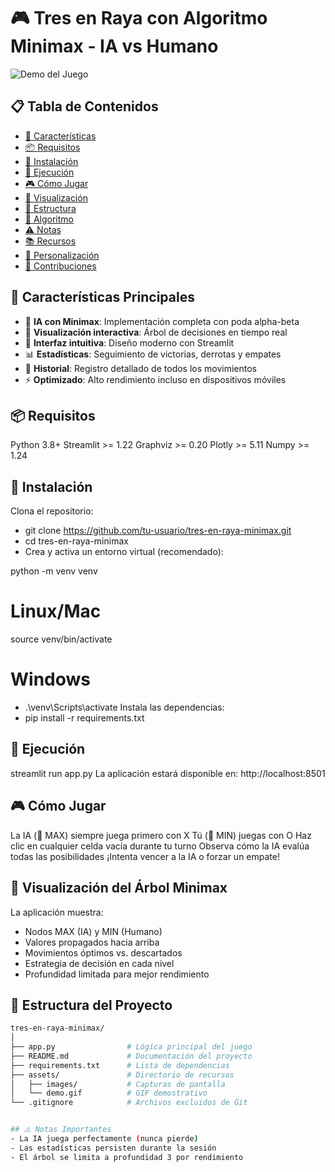 # 🎮 Tres en Raya con Algoritmo Minimax - IA vs Humano

![Demo del Juego](demo.gif)

## 📋 Tabla de Contenidos
- [🚀 Características](#-características-principales)
- [📦 Requisitos](#-requisitos)
- [🔧 Instalación](#-instalación)
- [🏃 Ejecución](#-ejecución)
- [🎮 Cómo Jugar](#-cómo-jugar)
- [🌳 Visualización](#-visualización-del-árbol-minimax)
- [📂 Estructura](#-estructura-del-código)
- [🤖 Algoritmo](#-algoritmo-minimax)
- [⚠️ Notas](#-notas-importantes)
- [📚 Recursos](#-recursos-adicionales)
- [🎨 Personalización](#-personalización)
- [🤝 Contribuciones](#-contribuciones)

## 🚀 Características Principales
- 🤖 **IA con Minimax**: Implementación completa con poda alpha-beta
- 🌳 **Visualización interactiva**: Árbol de decisiones en tiempo real
- 🎨 **Interfaz intuitiva**: Diseño moderno con Streamlit
- 📊 **Estadísticas**: Seguimiento de victorias, derrotas y empates
- 📝 **Historial**: Registro detallado de todos los movimientos
- ⚡ **Optimizado**: Alto rendimiento incluso en dispositivos móviles

## 📦 Requisitos
Python 3.8+
Streamlit >= 1.22
Graphviz >= 0.20
Plotly >= 5.11
Numpy >= 1.24

## 🔧 Instalación
Clona el repositorio:

- git clone https://github.com/tu-usuario/tres-en-raya-minimax.git
- cd tres-en-raya-minimax
- Crea y activa un entorno virtual (recomendado):

python -m venv venv
# Linux/Mac
source venv/bin/activate
# Windows
- .\venv\Scripts\activate
Instala las dependencias:
- pip install -r requirements.txt

## 🏃 Ejecución
streamlit run app.py
La aplicación estará disponible en: http://localhost:8501

## 🎮 Cómo Jugar
La IA (🤖 MAX) siempre juega primero con X
Tú (👤 MIN) juegas con O
Haz clic en cualquier celda vacía durante tu turno
Observa cómo la IA evalúa todas las posibilidades
¡Intenta vencer a la IA o forzar un empate!

## 🌳 Visualización del Árbol Minimax
La aplicación muestra:
- Nodos MAX (IA) y MIN (Humano)
- Valores propagados hacia arriba
- Movimientos óptimos vs. descartados
- Estrategia de decisión en cada nivel
- Profundidad limitada para mejor rendimiento

## 📂 Estructura del Proyecto

```bash
tres-en-raya-minimax/
│
├── app.py                # Lógica principal del juego
├── README.md             # Documentación del proyecto
├── requirements.txt      # Lista de dependencias
├── assets/               # Directorio de recursos
│   ├── images/           # Capturas de pantalla
│   └── demo.gif          # GIF demostrativo
└── .gitignore            # Archivos excluidos de Git


## ⚠️ Notas Importantes
- La IA juega perfectamente (nunca pierde)
- Las estadísticas persisten durante la sesión
- El árbol se limita a profundidad 3 por rendimiento

